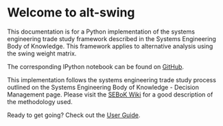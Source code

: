 # Welcome to alt-swing

This documentation is for a Python implementation of the systems engineering trade study framework described in the Systems Engineering Body of Knowledge.  This framework applies to alternative analysis using the swing weight matrix.  

The corresponding IPython notebook can be found on [GitHub](https://github.com/gm4/alt-swing).

This implementation follows the systems engineering trade study process outlined on the Systems Engineering Body of Knowledge - Decision Management page.  Please visit the [SEBoK Wiki](http://sebokwiki.org/wiki/Decision_Management) for a good description of the methodology used.

Ready to get going?  Check out the [User Guide](user-guide.md).
